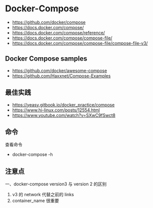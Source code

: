 # Docker-Compose
- https://github.com/docker/compose
- https://docs.docker.com/compose/
- https://docs.docker.com/compose/reference/
- https://docs.docker.com/compose/compose-file/
- https://docs.docker.com/compose/compose-file/compose-file-v3/

## Docker Compose samples
- https://github.com/docker/awesome-compose
- https://github.com/Haxxnet/Compose-Examples

## 最佳实践
- https://yeasy.gitbook.io/docker_practice/compose
- https://www.hi-linux.com/posts/12554.html
- https://www.youtube.com/watch?v=SXwC9fSwct8

## 命令

查看命令
- docker-compose -h


## 注意点
一、docker-compose version3 与 version 2 的区别
1. v3 的 network 代替之前的 links
2. container_name 很重要
